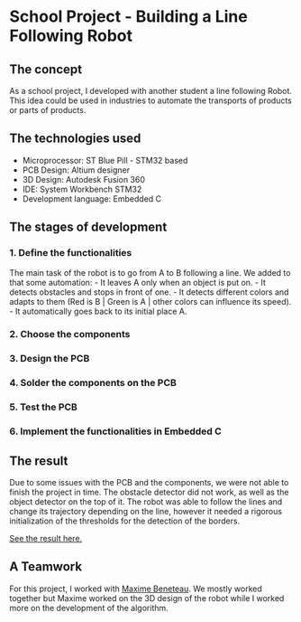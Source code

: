 # School Project - Building a Line Following Robot

## The concept

As a school project, I developed with another student a line following Robot. This idea could be used in industries to automate the transports of products or parts of products. 

## The technologies used

 - Microprocessor: ST Blue Pill - STM32 based
 - PCB Design: Altium designer
 - 3D Design: Autodesk Fusion 360
 - IDE: System Workbench STM32
 - Development language: Embedded C

## The stages of development

### 1. Define the functionalities 
The main task of the robot is to go from A to B following a line.
We added to that some automation:
        - It leaves A only when an object is put on.
        - It detects obstacles and stops in front of one.
        - It detects different colors and adapts to them (Red is B | Green is A | other colors can influence its speed).
        - It automatically goes back to its initial place A.
    
### 2. Choose the components

### 3. Design the PCB

### 4. Solder the components on the PCB

### 5. Test the PCB 

### 6. Implement the functionalities in Embedded C

## The result
Due to some issues with the PCB and the components, we were not able to finish the project in time.
The obstacle detector did not work, as well as the object detector on the top of it. 
The robot was able to follow the lines and change its trajectory depending on the line, however it needed a rigorous initialization of the thresholds for the detection of the borders.

[See the result here.](https://youtu.be/qNbiEQQJYqI)

## A Teamwork

For this project, I worked with [Maxime Beneteau](https://www.linkedin.com/in/maxime-beneteau/).
We mostly worked together but Maxime worked on the 3D design of the robot while I worked more on the development of the algorithm. 

